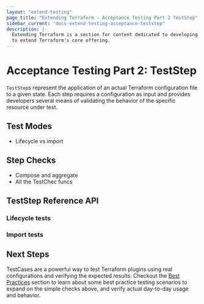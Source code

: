 ```yaml
---
layout: "extend-testing"
page_title: "Extending Terraform - Acceptance Testing Part 2 TestStep"
sidebar_current: "docs-extend-testing-acceptance-teststep"
description: |-
  Extending Terraform is a section for content dedicated to developing Plugins
  to extend Terraform's core offering.
---
```


# Acceptance Testing Part 2: TestStep

`TestStep`s represent the application of an actual Terraform configuration file
to a given state. Each step requires a configuration as input and provides
developers several means of validating the behavior of the specific resource
under test. 

## Test Modes

 - Lifecycle vs import

## Step Checks

- Compose and aggregate
- All the TestChec funcs

## TestStep Reference API

### Lifecycle tests

### Import tests

## Next Steps

TestCases are a powerful way to test Terraform plugins using real configurations
and verifying the expected results. Checkout the [Best
Practices](/docs/extend/testing/bestpractices.html) section to learn about some
best practice testing scenarios to expand on the simple checks above, and verify
actual day-to-day usage and behavior. 


